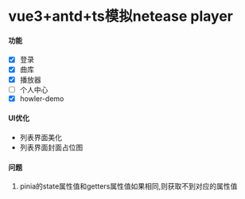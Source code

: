 # vue3+antd+ts模拟netease player

#### 功能
- [x] 登录
- [x] 曲库
- [x] 播放器
- [ ] 个人中心
- [x] howler-demo

#### UI优化
- 列表界面美化
- 列表界面封面占位图

#### 问题
1. pinia的state属性值和getters属性值如果相同,则获取不到对应的属性值
